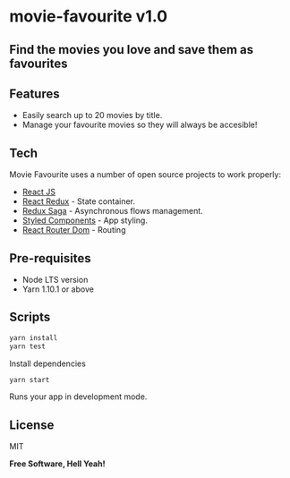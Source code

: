# movie-favourite  v1.0
## Find the movies you love and save them as favourites  


## Features

- Easily search up to 20 movies by title.
- Manage your favourite movies so they will always be accesible!

## Tech

Movie Favourite uses a number of open source projects to work properly:

- [React JS](https://github.com/facebook/react/) 
- [React Redux](https://react-redux.js.org/) - State container.
- [Redux Saga](https://redux-saga.js.org/) - Asynchronous flows management.
- [Styled Components](https://styled-components.com/) - App styling.
- [React Router Dom](https://github.com/ReactTraining/react-router) - Routing

## Pre-requisites

- Node LTS version
- Yarn 1.10.1 or above

## Scripts

```sh
yarn install
yarn test
```
Install dependencies 

```sh
yarn start
```
Runs your app in development mode.

## License

MIT

**Free Software, Hell Yeah!**
